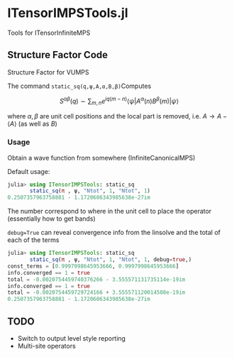 # ITensorIMPSTools.jl
Tools for ITensorInfiniteMPS

## Structure Factor Code
Structure Factor for VUMPS


The command `static_sq(q,ψ,A,α,B,β)`Computes 

$$
S^{\alpha\beta}(q) \sim \sum_{m,n} e^{iq(m-n)} \langle \psi|A^\alpha(n)B^\beta(m)|\psi\rangle
$$

where $\alpha, \beta$ are unit cell positions and the local part is removed, i.e. $A \to A - \langle A \rangle$ (as well as $B$)

### Usage

Obtain a wave function from somewhere (InfiniteCanonicalMPS)

Default usage:
```julia
julia> using ITensorIMPSTools: static_sq
       static_sq(π , ψ, "Ntot", 1, "Ntot", 1)
0.2507357963758881 - 1.1720606343985638e-27im
```
The number correspond to where in the unit cell to place the operator (essentially how to get bands)

`debug=True` can reveal convergence info from the linsolve and the total of each of the terms

```julia
julia> using ITensorIMPSTools: static_sq
       static_sq(π , ψ, "Ntot", 1, "Ntot", 1, debug=true,)
const_terms = [0.9997998645953666, 0.9997998645953666]
info.converged == 1 = true
total = -0.0020754459740376266 - 3.555571131735114e-19im
info.converged == 1 = true
total = -0.0020754459729724166 + 3.555571120014508e-19im
0.2507357963758881 - 1.1720606343985638e-27im
```

## TODO
- Switch to output level style reporting
- Multi-site operators

